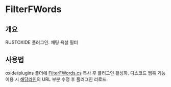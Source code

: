 # FilterFWords

## 개요

RUSTOXIDE 플러그인.
채팅 욕설 필터

## 사용법

oxide/plugins 폴더에 [FilterFWords.cs](https://github.com/yuja-k/FilterFWords/blob/main/src/FilterFWords.cs) 복사 후 플러그인 활성화.
디스코드 웹훅 기능 이용 시 [해당라인](https://github.com/yuja-k/FilterFWords/blob/8a986c69be7f82359b408ad7d07820a88b227421/src/FilterFWords.cs#L25)의 URL 부분 수정 후 플러그인 리로드.
